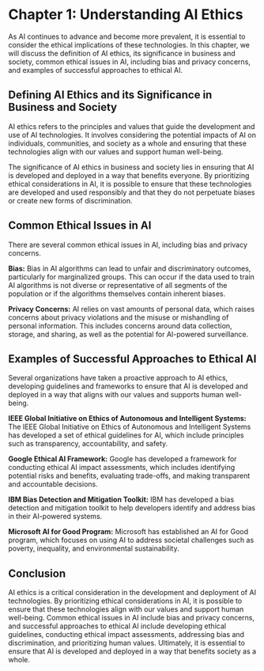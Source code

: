 Chapter 1: Understanding AI Ethics
==================================

As AI continues to advance and become more prevalent, it is essential to consider the ethical implications of these technologies. In this chapter, we will discuss the definition of AI ethics, its significance in business and society, common ethical issues in AI, including bias and privacy concerns, and examples of successful approaches to ethical AI.

Defining AI Ethics and its Significance in Business and Society
---------------------------------------------------------------

AI ethics refers to the principles and values that guide the development and use of AI technologies. It involves considering the potential impacts of AI on individuals, communities, and society as a whole and ensuring that these technologies align with our values and support human well-being.

The significance of AI ethics in business and society lies in ensuring that AI is developed and deployed in a way that benefits everyone. By prioritizing ethical considerations in AI, it is possible to ensure that these technologies are developed and used responsibly and that they do not perpetuate biases or create new forms of discrimination.

Common Ethical Issues in AI
---------------------------

There are several common ethical issues in AI, including bias and privacy concerns.

**Bias:** Bias in AI algorithms can lead to unfair and discriminatory outcomes, particularly for marginalized groups. This can occur if the data used to train AI algorithms is not diverse or representative of all segments of the population or if the algorithms themselves contain inherent biases.

**Privacy Concerns:** AI relies on vast amounts of personal data, which raises concerns about privacy violations and the misuse or mishandling of personal information. This includes concerns around data collection, storage, and sharing, as well as the potential for AI-powered surveillance.

Examples of Successful Approaches to Ethical AI
-----------------------------------------------

Several organizations have taken a proactive approach to AI ethics, developing guidelines and frameworks to ensure that AI is developed and deployed in a way that aligns with our values and supports human well-being.

**IEEE Global Initiative on Ethics of Autonomous and Intelligent Systems:** The IEEE Global Initiative on Ethics of Autonomous and Intelligent Systems has developed a set of ethical guidelines for AI, which include principles such as transparency, accountability, and safety.

**Google Ethical AI Framework:** Google has developed a framework for conducting ethical AI impact assessments, which includes identifying potential risks and benefits, evaluating trade-offs, and making transparent and accountable decisions.

**IBM Bias Detection and Mitigation Toolkit:** IBM has developed a bias detection and mitigation toolkit to help developers identify and address bias in their AI-powered systems.

**Microsoft AI for Good Program:** Microsoft has established an AI for Good program, which focuses on using AI to address societal challenges such as poverty, inequality, and environmental sustainability.

Conclusion
----------

AI ethics is a critical consideration in the development and deployment of AI technologies. By prioritizing ethical considerations in AI, it is possible to ensure that these technologies align with our values and support human well-being. Common ethical issues in AI include bias and privacy concerns, and successful approaches to ethical AI include developing ethical guidelines, conducting ethical impact assessments, addressing bias and discrimination, and prioritizing human values. Ultimately, it is essential to ensure that AI is developed and deployed in a way that benefits society as a whole.
